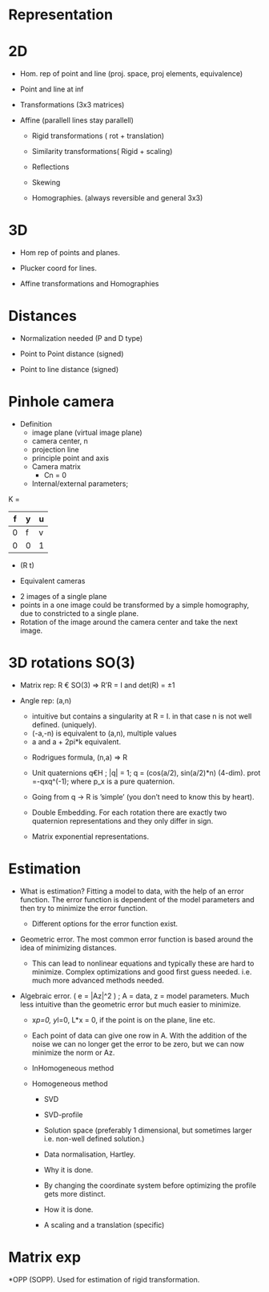 Representation
===

2D
==

* Hom. rep of point and line (proj. space, proj elements, equivalence)

* Point and line at inf

* Transformations (3x3 matrices)
* Affine (parallell lines stay parallell)
	- Rigid transformations ( rot + translation)
	- Similarity transformations( Rigid + scaling)
	- Reflections
	- Skewing


  - Homographies. (always reversible and general 3x3)

3D
==

* Hom rep of points and planes.

* Plucker coord for lines.

* Affine transformations and Homographies

Distances
==

* Normalization needed (P and D type)

* Point to Point distance (signed)

* Point to line distance (signed)

Pinhole camera
==

* Definition
  - image plane (virtual image plane)
  - camera center, n
  - projection line
  - principle point and axis
  - Camera matrix
  	- Cn = 0
  - Internal/external parameters;
	
 K = 

| f | y | u |
| ----- | ----- |-----|
| 0  | f  | v  |
| 0  | 0  | 1  |
  
  - (R t)
 
* Equivalent cameras
 - 2 images of a single plane
 - points in a one image could be transformed by a simple homography, due to constricted to a single plane. 
 - Rotation of the image around the camera center and take the next image.

3D rotations SO(3)
==
  
 - Matrix rep: R € SO(3) => R’R = I and det(R) = ±1
   
 - Angle rep: (a,n)

	* intuitive but contains a singularity at R = I.
	in that case n is not well defined. (uniquely). 
	* (-a,-n) is equivalent to (a,n), multiple values
	* a and a + 2pi*k equivalent. 
	
   - Rodrigues formula, (n,a) => R 
   
   - Unit quaternions q€H ; |q| = 1; q = (cos(a/2), sin(a/2)*n) (4-dim). 
	prot =-qxq^(-1);  where p_x is a pure quaternion. 
   	- Going from q -> R is ’simple’ (you don’t need to know this by heart).
   	- Double Embedding. For each rotation there are exactly two quaternion
		representations and they only differ in sign.

   - Matrix exponential representations.


Estimation
===

* What is estimation? Fitting a model to data, with the help of an error function.
	The error function is dependent of the model parameters and then try
	to minimize the error function.

	- Different options for the error function exist.

* Geometric error. 
	The most common error function is based around the idea of minimizing
	  distances.

	- This can lead to nonlinear equations and typically these are hard to
	  minimize. Complex optimizations and good first guess needed. i.e. much more 		  advanced methods needed.

* Algebraic error. ( e = |Az|^2 ) ; A = data, z = model parameters. 
	Much less intuitive than the geometric error but much easier to minimize. 

	 - x*p=0, y*l=0, L*x = 0, if the point is on the plane, line etc.
	 
	 - Each point of data can give one row in A. With the addition of the noise
	  we can no longer get the error to be zero, but we can now minimize the norm
	  or Az. 

	* InHomogeneous method
	
	* Homogeneous method
	
		- SVD
		- SVD-profile
		- Solution space (preferably 1 dimensional, but sometimes larger i.e. non-well defined solution.)
		- Data normalisation, Hartley.
		
		- Why it is done.
		- By changing the coordinate system before optimizing the profile gets more distinct.
		- How it is done. 
		- A scaling and a translation (specific)

Matrix exp 
==

*OPP (SOPP). 
	Used for estimation of rigid transformation.

  

	  
